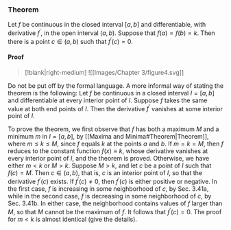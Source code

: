 
### Theorem
Let $f$ be continuous in the closed interval $[a, b]$ and differentiable, with derivative $f^{\prime}$, in the open interval $(a, b)$. Suppose that $f(a)=f(b)=k$. Then there is a point $c \in(a, b)$ such that $f^{\prime}(c)=0$.

#### Proof

> [!blank|right-medium]
> ![[Images/Chapter 3/figure4.svg]]
>

Do not be put off by the formal language. A more informal way of stating the theorem is the following: Let $f$ be continuous in a closed interval $I=[a, b]$ and differentiable at every interior point of $I$. Suppose $f$ takes the same value at both end points of $I$. Then the derivative $f^{\prime}$ vanishes at some interior point of $I$.

To prove the theorem, we first observe that $f$ has both a maximum $M$ and a minimum $m$ in $I=[a, b]$, by [[Maxima and Minima#Theorem|Theorem]], where $m \leqslant k \leqslant M$, since $f$ equals $k$ at the points $a$ and $b$. If $m=k=M$, then $f$ reduces to the constant function $f(x) \equiv k$, whose derivative vanishes at every interior point of $I$, and the theorem is proved. Otherwise, we have either $m<k$ or $M>k$. Suppose $M>k$, and let $c$ be a point of $I$ such that $f(c)=M$. Then $c \in(a, b)$, that is, $c$ is an interior point of $I$, so that the derivative $f^{\prime}(c)$ exists. If $f^{\prime}(c) \neq 0$, then $f^{\prime}(c)$ is either positive or negative. In the first case, $f$ is increasing in some neighborhood of $c$, by Sec. 3.41a, while in the second case, $f$ is decreasing in some neighborhood of $c$, by Sec. 3.41b. In either case, the neighborhood contains values of $f$ larger than $M$, so that $M$ cannot be the maximum of $f$. It follows that $f^{\prime}(c)=0$. The proof for $m<k$ is almost identical (give the details).

